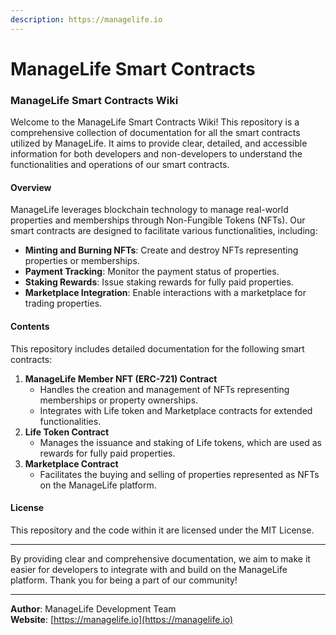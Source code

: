 ```yaml
---
description: https://managelife.io
---
```


# ManageLife Smart Contracts

### ManageLife Smart Contracts Wiki

Welcome to the ManageLife Smart Contracts Wiki! This repository is a comprehensive collection of documentation for all the smart contracts utilized by ManageLife. It aims to provide clear, detailed, and accessible information for both developers and non-developers to understand the functionalities and operations of our smart contracts.

#### Overview

ManageLife leverages blockchain technology to manage real-world properties and memberships through Non-Fungible Tokens (NFTs). Our smart contracts are designed to facilitate various functionalities, including:

* **Minting and Burning NFTs**: Create and destroy NFTs representing properties or memberships.
* **Payment Tracking**: Monitor the payment status of properties.
* **Staking Rewards**: Issue staking rewards for fully paid properties.
* **Marketplace Integration**: Enable interactions with a marketplace for trading properties.

#### Contents

This repository includes detailed documentation for the following smart contracts:

1. **ManageLife Member NFT (ERC-721) Contract**
   * Handles the creation and management of NFTs representing memberships or property ownerships.
   * Integrates with Life token and Marketplace contracts for extended functionalities.
2. **Life Token Contract**
   * Manages the issuance and staking of Life tokens, which are used as rewards for fully paid properties.
3. **Marketplace Contract**
   * Facilitates the buying and selling of properties represented as NFTs on the ManageLife platform.

#### License

This repository and the code within it are licensed under the MIT License.

***

By providing clear and comprehensive documentation, we aim to make it easier for developers to integrate with and build on the ManageLife platform. Thank you for being a part of our community!

***

**Author**: ManageLife Development Team\
**Website**: [https://managelife.io](https://managelife.io)
